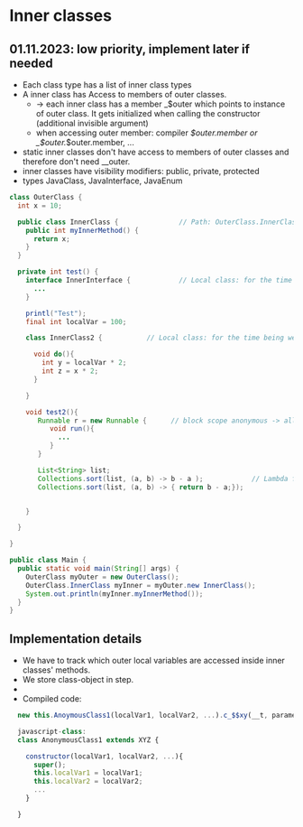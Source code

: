 # Inner classes

## 01.11.2023: low priority, implement later if needed


  * Each class type has a list of inner class types
  * A inner class has Access to members of outer classes.
    * -> each inner class has a member _$outer which points to instance of outer class. It gets initialized when calling the constructor (additional invisible argument)
    * when accessing outer member: compiler _$outer.member or _$outer._$outer.member, ...
  * static inner classes don't have access to members of outer classes and therefore don't need __outer.
  * inner classes have visibility modifiers: public, private, protected
  * types JavaClass, JavaInterface, JavaEnum 
  

```java
class OuterClass {
  int x = 10;

  public class InnerClass {               // Path: OuterClass.InnerClass  (class-scope: allowed)
    public int myInnerMethod() {
      return x;
    }
  }

  private int test() {
    interface InnerInterface {            // Local class: for the time being we don't allow these
      ...
    }

    printl("Test");
    final int localVar = 100;

    class InnerClass2 {           // Local class: for the time being we don't allow these

      void do(){
        int y = localVar * 2;
        int z = x * 2;
      }

    }

    void test2(){
       Runnable r = new Runnable {      // block scope anonymous -> allowed!
          void run(){
            ...
          }
       }

       List<String> list;
       Collections.sort(list, (a, b) -> b - a );            // Lambda function with functional interface Comparable<String, String>
       Collections.sort(list, (a, b) -> { return b - a;});    


    }

  }

}

public class Main {
  public static void main(String[] args) {
    OuterClass myOuter = new OuterClass();
    OuterClass.InnerClass myInner = myOuter.new InnerClass();
    System.out.println(myInner.myInnerMethod());
  }
}
```




## Implementation details

  * We have to track which outer local variables are accessed inside inner classes' methods. 
  * We store class-object in step.
  * 
  * Compiled code:
  ```javascript
    new this.AnoymousClass1(localVar1, localVar2, ...).c_$$xy(__t, parameter1, ..., parameterN)

    javascript-class:
    class AnonymousClass1 extends XYZ {

      constructor(localVar1, localVar2, ...){
        super();
        this.localVar1 = localVar1;
        this.localVar2 = localVar2;
        ...
      }

    }


  ```

